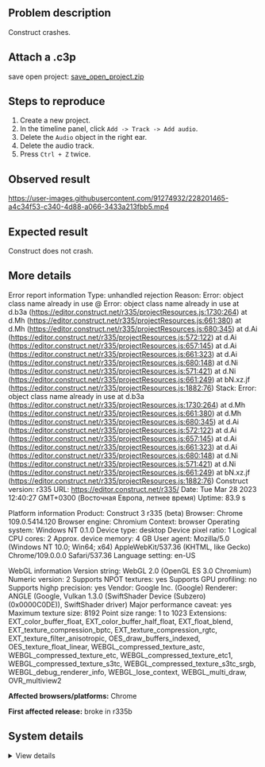 ## Problem description

Construct crashes.

## Attach a .c3p

save open project: [save_open_project.zip](https://github.com/WilsonPercival/WilsonPercival/files/11088035/save_open_project.zip)

## Steps to reproduce

1. Create a new project.
2. In the timeline panel, click `Add -> Track -> Add audio`.
3. Delete the `Audio` object in the right ear.
4. Delete the audio track.
5. Press `Ctrl + Z` twice.

## Observed result

https://user-images.githubusercontent.com/91274932/228201465-a4c34f53-c340-4d88-a066-3433a213fbb5.mp4

## Expected result

Construct does not crash.

## More details

Error report information
Type: unhandled rejection
Reason: Error: object class name already in use @ Error: object class name already in use at d.b3a (https://editor.construct.net/r335/projectResources.js:1730:264) at d.Mh (https://editor.construct.net/r335/projectResources.js:661:380) at d.Mh (https://editor.construct.net/r335/projectResources.js:680:345) at d.Ai (https://editor.construct.net/r335/projectResources.js:572:122) at d.Ai (https://editor.construct.net/r335/projectResources.js:657:145) at d.Ai (https://editor.construct.net/r335/projectResources.js:661:323) at d.Ai (https://editor.construct.net/r335/projectResources.js:680:148) at d.Ni (https://editor.construct.net/r335/projectResources.js:571:421) at d.Ni (https://editor.construct.net/r335/projectResources.js:661:249) at bN.xz.jf (https://editor.construct.net/r335/projectResources.js:1882:76)
Stack: Error: object class name already in use at d.b3a (https://editor.construct.net/r335/projectResources.js:1730:264) at d.Mh (https://editor.construct.net/r335/projectResources.js:661:380) at d.Mh (https://editor.construct.net/r335/projectResources.js:680:345) at d.Ai (https://editor.construct.net/r335/projectResources.js:572:122) at d.Ai (https://editor.construct.net/r335/projectResources.js:657:145) at d.Ai (https://editor.construct.net/r335/projectResources.js:661:323) at d.Ai (https://editor.construct.net/r335/projectResources.js:680:148) at d.Ni (https://editor.construct.net/r335/projectResources.js:571:421) at d.Ni (https://editor.construct.net/r335/projectResources.js:661:249) at bN.xz.jf (https://editor.construct.net/r335/projectResources.js:1882:76)
Construct version: r335
URL: https://editor.construct.net/r335/
Date: Tue Mar 28 2023 12:40:27 GMT+0300 (Восточная Европа, летнее время)
Uptime: 83.9 s

Platform information
Product: Construct 3 r335 (beta)
Browser: Chrome 109.0.5414.120
Browser engine: Chromium
Context: browser
Operating system: Windows NT 0.1.0
Device type: desktop
Device pixel ratio: 1
Logical CPU cores: 2
Approx. device memory: 4 GB
User agent: Mozilla/5.0 (Windows NT 10.0; Win64; x64) AppleWebKit/537.36 (KHTML, like Gecko) Chrome/109.0.0.0 Safari/537.36
Language setting: en-US

WebGL information
Version string: WebGL 2.0 (OpenGL ES 3.0 Chromium)
Numeric version: 2
Supports NPOT textures: yes
Supports GPU profiling: no
Supports highp precision: yes
Vendor: Google Inc. (Google)
Renderer: ANGLE (Google, Vulkan 1.3.0 (SwiftShader Device (Subzero) (0x0000C0DE)), SwiftShader driver)
Major performance caveat: yes
Maximum texture size: 8192
Point size range: 1 to 1023
Extensions: EXT_color_buffer_float, EXT_color_buffer_half_float, EXT_float_blend, EXT_texture_compression_bptc, EXT_texture_compression_rgtc, EXT_texture_filter_anisotropic, OES_draw_buffers_indexed, OES_texture_float_linear, WEBGL_compressed_texture_astc, WEBGL_compressed_texture_etc, WEBGL_compressed_texture_etc1, WEBGL_compressed_texture_s3tc, WEBGL_compressed_texture_s3tc_srgb, WEBGL_debug_renderer_info, WEBGL_lose_context, WEBGL_multi_draw, OVR_multiview2

**Affected browsers/platforms:** Chrome

**First affected release:** broke in r335b

## System details

<details><summary>View details</summary>

Platform information
Product: Construct 3 r335 (beta)
Browser: Chrome 109.0.5414.120
Browser engine: Chromium
Context: browser
Operating system: Windows NT 0.1.0
Device type: desktop
Device pixel ratio: 1
Logical CPU cores: 2
Approx. device memory: 4 GB
User agent: Mozilla/5.0 (Windows NT 10.0; Win64; x64) AppleWebKit/537.36 (KHTML, like Gecko) Chrome/109.0.0.0 Safari/537.36
Language setting: en-US

Local storage
Storage quota (approx): 59 gb
Storage usage (approx): 203 mb (0.3%)
Persistant storage: No

Browser support notes
This list contains missing features that are not required, but could improve performance or user experience if supported.

UI effects are disabled in settings.
WebGL indicates a major performance caveat. It is probably using software rendering.
WebGL information
Version string: WebGL 2.0 (OpenGL ES 3.0 Chromium)
Numeric version: 2
Supports NPOT textures: yes
Supports GPU profiling: no
Supports highp precision: yes
Vendor: Google Inc. (Google)
Renderer: ANGLE (Google, Vulkan 1.3.0 (SwiftShader Device (Subzero) (0x0000C0DE)), SwiftShader driver)
Major performance caveat: yes
Maximum texture size: 8192
Point size range: 1 to 1023
Extensions:

EXT_color_buffer_float
EXT_color_buffer_half_float
EXT_float_blend
EXT_texture_compression_bptc
EXT_texture_compression_rgtc
EXT_texture_filter_anisotropic
OES_draw_buffers_indexed
OES_texture_float_linear
WEBGL_compressed_texture_astc
WEBGL_compressed_texture_etc
WEBGL_compressed_texture_etc1
WEBGL_compressed_texture_s3tc
WEBGL_compressed_texture_s3tc_srgb
WEBGL_debug_renderer_info
WEBGL_lose_context
WEBGL_multi_draw
OVR_multiview2
Audio information
System sample rate: 48000 Hz
Output channels: 2
Output interpretation: speakers
Supported decode formats:

WebM Opus (audio/webm; codecs=opus)
Ogg Opus (audio/ogg; codecs=opus)
WebM Vorbis (audio/webm; codecs=vorbis)
Ogg Vorbis (audio/ogg; codecs=vorbis)
MPEG-4 AAC (audio/mp4; codecs=mp4a.40.5)
MP3 (audio/mpeg)
FLAC (audio/flac)
PCM WAV (audio/wav; codecs=1)
Supported encode formats:

WebM Opus (audio/webm; codecs=opus)
Video information
Supported decode formats:

WebM AV1 (video/webm; codecs=av01.0.00M.08)
MP4 AV1 (video/mp4; codecs=av01.0.00M.08)
WebM VP9 (video/webm; codecs=vp9)
WebM VP8 (video/webm; codecs=vp8)
Ogg Theora (video/ogg; codecs=theora)
H.264 (video/mp4; codecs=avc1.42E01E)
Supported encode formats:

WebM VP9 (video/webm; codecs=vp9)
WebM VP8 (video/webm; codecs=vp8)

</details>
